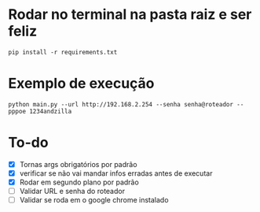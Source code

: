 # Rodar no terminal na pasta raiz e ser feliz

`pip install -r requirements.txt`


# Exemplo de execução

`python main.py --url http://192.168.2.254 --senha senha@roteador --pppoe 1234andzilla`

# To-do 

- [x] Tornas args obrigatórios por padrão 
- [x] verificar se não vai mandar infos erradas antes de executar
- [x] Rodar em segundo plano por padrão
- [ ] Validar URL e senha do roteador
- [ ] Validar se roda em o google chrome instalado 
